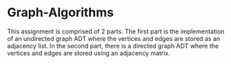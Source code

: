 # Graph-Algorithms
This assignment is comprised of 2 parts. The first part is the implementation of an undirected graph ADT where the vertices and edges are stored as an adjacency list. In the second part, there is a directed graph ADT where the vertices and edges are stored using an adjacency matrix. 
